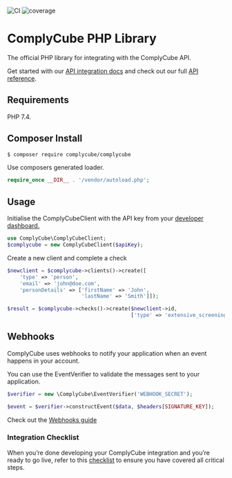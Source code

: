 ![CI](https://github.com/ComplyCube/complycube-php/workflows/CI/badge.svg) ![coverage](https://codecov.io/gh/ComplyCube/complycube-php/branch/main/graph/badge.svg)


# ComplyCube PHP Library

The official PHP library for integrating with the ComplyCube API.

Get started with our [API integration docs](https://docs.complycube.com/api-reference/integration) and check out our full [API reference](https://docs.complycube.com/api-reference/).

## Requirements

PHP 7.4.

## Composer Install

``` bash
$ composer require complycube/complycube
```

Use composers generated loader.
``` php
require_once __DIR__ . '/vendor/autoload.php'; 
```

## Usage

Initialise the ComplyCubeClient with the API key from your [developer dashboard.](https://portal.complycube.com/developers)


``` php
use ComplyCube\ComplyCubeClient;
$complycube = new ComplyCubeClient($apiKey);
```

Create a new client and complete a check

``` php
$newclient = $complycube->clients()->create([
    'type' => 'person',
    'email' => 'john@doe.com',
    'personDetails' => ['firstName' => 'John',
                        'lastName' => 'Smith']]);

$result = $complycube->checks()->create($newclient->id,
                                        ['type' => 'extensive_screening_check']);
```

## Webhooks

ComplyCube uses webhooks to notify your application when an event happens in your account. 

You can use the EventVerifier to validate the messages sent to your application.

``` php
$verifier = new \ComplyCube\EventVerifier('WEBHOOK_SECRET');

$event = $verifier->constructEvent($data, $headers[SIGNATURE_KEY]);
```

Check out the [Webhooks guide](https://docs.complycube.com/documentation/guides/webhooks)

### Integration Checklist

When you’re done developing your ComplyCube integration and you’re ready to go live, refer to this [checklist](https://docs.complycube.com) to ensure you have covered all critical steps.
